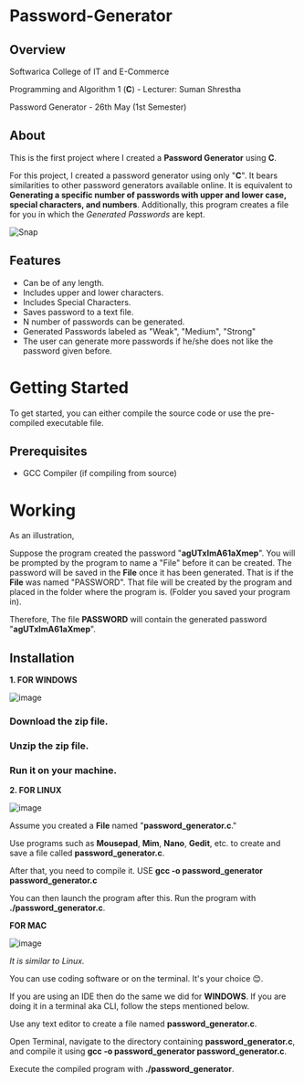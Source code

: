 # Password-Generator

## Overview

Softwarica College of IT and E-Commerce

Programming and Algorithm 1 (**C**) - Lecturer: Suman Shrestha

Password Generator - 26th May (1st Semester)

## About
This is the first project where I created a **Password Generator** using **C**.

For this project, I created a password generator using only "**C**". It bears similarities to other password generators available online. It is equivalent to **Generating a specific number of passwords with upper and lower case, special characters, and numbers**. Additionally, this program creates a file for you in which the _Generated Passwords_ are kept. 


![Snap](https://github.com/Makkkiiii/Password-Generator/assets/148240694/c68c72ab-b99a-44bb-aca1-142159601f43)


## Features
- Can be of any length.
- Includes upper and lower characters.
- Includes Special Characters.
- Saves password to a text file.
- N number of passwords can be generated.
- Generated Passwords labeled as "Weak", "Medium", "Strong"
- The user can generate more passwords if he/she does not like the password given before.

# Getting Started
To get started, you can either compile the source code or use the pre-compiled executable file.

## Prerequisites
- GCC Compiler (if compiling from source)

# Working

As an illustration,

Suppose the program created the password "**agUTxImA61aXmep**". You will be prompted by the program to name a "File" before it can be created.
The password will be saved in the **File** once it has been generated. That is if the **File** was named "PASSWORD". That file will be created by the program and placed in the folder where the program is. (Folder you saved your program in).  

Therefore, The file **PASSWORD** will contain the generated password "**agUTxImA61aXmep**". 

## Installation

**1. FOR WINDOWS** 


![image](https://github.com/Makkkiiii/Password-Generator/assets/148240694/8d509ad9-1d1a-467b-89d0-7d479f42d2d4)

### Download the zip file.
### Unzip the zip file.
### Run it on your machine.

**2. FOR LINUX** 


![image](https://github.com/Makkkiiii/Password-Generator/assets/148240694/87344c86-3469-437f-a53f-cae2531541f8)


Assume you created a **File** named "**password_generator.c**."

Use programs such as **Mousepad**, **Mim**, **Nano**, **Gedit**, etc. to create and save a file called **password_generator.c**.

After that, you need to compile it.
USE **gcc -o password_generator password_generator.c**

You can then launch the program after this.
Run the program with **./password_generator.c**.

**FOR MAC**


![image](https://github.com/Makkkiiii/Password-Generator/assets/148240694/1c970412-db98-4f30-a1bf-b87ae00f8ce3)


_It is similar to Linux._

You can use coding software or on the terminal. It's your choice 😊.

If you are using an IDE then do the same we did for **WINDOWS**. If you are doing it in a terminal aka CLI, follow the steps mentioned below.

Use any text editor to create a file named **password_generator.c**. 

Open Terminal, navigate to the directory containing **password_generator.c**, and compile it using **gcc -o password_generator password_generator.c**.

Execute the compiled program with **./password_generator**.

